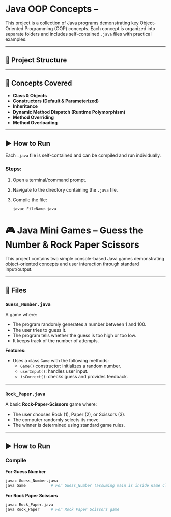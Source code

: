 # Java OOP Concepts – 

This project is a collection of Java programs demonstrating key Object-Oriented Programming (OOP) concepts. Each concept is organized into separate folders and includes self-contained `.java` files with practical examples.

---

## 📁 Project Structure


---

## 📌 Concepts Covered

- **Class & Objects**
- **Constructors (Default & Parameterized)**
- **Inheritance**
- **Dynamic Method Dispatch (Runtime Polymorphism)**
- **Method Overriding**
- **Method Overloading**

---

## ▶️ How to Run

Each `.java` file is self-contained and can be compiled and run individually.

### Steps:

1. Open a terminal/command prompt.
2. Navigate to the directory containing the `.java` file.
3. Compile the file:

   ```bash
   javac FileName.java
   ```
# 🎮 Java Mini Games – Guess the Number & Rock Paper Scissors

This project contains two simple console-based Java games demonstrating object-oriented concepts and user interaction through standard input/output.

---

## 📂 Files

### `Guess_Number.java`
A game where:
- The program randomly generates a number between 1 and 100.
- The user tries to guess it.
- The program tells whether the guess is too high or too low.
- It keeps track of the number of attempts.

**Features:**
- Uses a class `Game` with the following methods:
  - `Game()` constructor: initializes a random number.
  - `userInput()`: handles user input.
  - `isCorrect()`: checks guess and provides feedback.

---

### `Rock_Paper.java`
A basic **Rock-Paper-Scissors** game where:
- The user chooses Rock (1), Paper (2), or Scissors (3).
- The computer randomly selects its move.
- The winner is determined using standard game rules.

---

## ▶️ How to Run

### Compile
**For Guess Number**
```bash
javac Guess_Number.java
java Game           # For Guess_Number (assuming main is inside Game class)

```
**For Rock Paper Scissors**
```bash
javac Rock_Paper.java
java Rock_Paper     # For Rock Paper Scissors game

